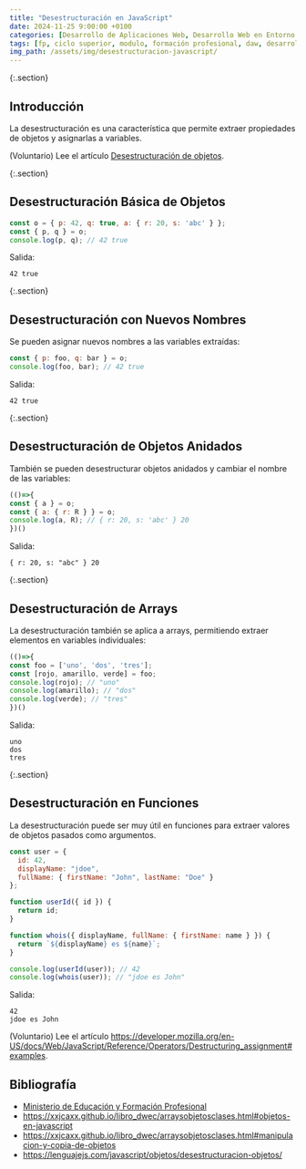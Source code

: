 ```yaml
---
title: "Desestructuración en JavaScript"
date: 2024-11-25 9:00:00 +0100
categories: [Desarrollo de Aplicaciones Web, Desarrollo Web en Entorno Cliente]
tags: [fp, ciclo superior, modulo, formación profesional, daw, desarrollo de aplicaciones web, desarrollo web en entorno cliente, dwec]
img_path: /assets/img/desestructuracion-javascript/
---
```


{:.section}
## Introducción

La desestructuración es una característica que permite extraer propiedades de objetos y asignarlas a variables.

(Voluntario) Lee el artículo [Desestructuración de objetos](https://lenguajejs.com/javascript/objetos/desestructuracion-objetos/).

{:.section}
## Desestructuración Básica de Objetos

```javascript
const o = { p: 42, q: true, a: { r: 20, s: 'abc' } };
const { p, q } = o;
console.log(p, q); // 42 true
```

Salida:

```plaintext
42 true
```

{:.section}
## Desestructuración con Nuevos Nombres

Se pueden asignar nuevos nombres a las variables extraídas:

```javascript
const { p: foo, q: bar } = o;
console.log(foo, bar); // 42 true
```

Salida:

```plaintext
42 true
```

{:.section}
## Desestructuración de Objetos Anidados

También se pueden desestructurar objetos anidados y cambiar el nombre de las variables:

```javascript
(()=>{
const { a } = o;
const { a: { r: R } } = o;
console.log(a, R); // { r: 20, s: 'abc' } 20
})()
```

Salida:

```plaintext
{ r: 20, s: "abc" } 20
```

{:.section}
## Desestructuración de Arrays

La desestructuración también se aplica a arrays, permitiendo extraer elementos en variables individuales:

```javascript
(()=>{
const foo = ['uno', 'dos', 'tres'];
const [rojo, amarillo, verde] = foo;
console.log(rojo); // "uno"
console.log(amarillo); // "dos"
console.log(verde); // "tres"
})()
```

Salida:

```plaintext
uno
dos
tres
```

{:.section}
## Desestructuración en Funciones

La desestructuración puede ser muy útil en funciones para extraer valores de objetos pasados como argumentos.

```javascript
const user = {
  id: 42,
  displayName: "jdoe",
  fullName: { firstName: "John", lastName: "Doe" }
};

function userId({ id }) {
  return id;
}

function whois({ displayName, fullName: { firstName: name } }) {
  return `${displayName} es ${name}`;
}

console.log(userId(user)); // 42
console.log(whois(user)); // "jdoe es John"
```

Salida:

```plaintext
42
jdoe es John
```

(Voluntario) Lee el artículo <https://developer.mozilla.org/en-US/docs/Web/JavaScript/Reference/Operators/Destructuring_assignment#examples>.

## Bibliografía

- [Ministerio de Educación y Formación Profesional](https://www.educacionyfp.gob.es/portada.html)
- <https://xxjcaxx.github.io/libro_dwec/arraysobjetosclases.html#objetos-en-javascript>
- <https://xxjcaxx.github.io/libro_dwec/arraysobjetosclases.html#manipulacion-y-copia-de-objetos>
- <https://lenguajejs.com/javascript/objetos/desestructuracion-objetos/>
